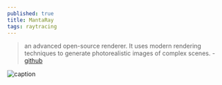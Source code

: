 ```yaml
---
published: true
title: MantaRay
tags: raytracing
---
```

>  an advanced open-source renderer. It uses modern rendering techniques to generate photorealistic images of complex scenes. - [github](https://github.com/ange-yaghi/manta-ray)

![caption](https://github.com/ange-yaghi/manta-ray/raw/master/docs/public/samples/2021-05-06_T01_02_44_quick_render_S16384.jpg?raw=true)

